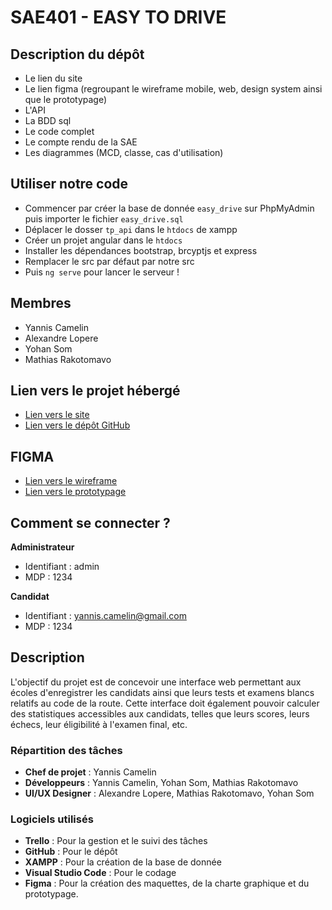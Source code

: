 # SAE401 - EASY TO DRIVE
## Description du dépôt
- Le lien du site
- Le lien figma (regroupant le wireframe mobile, web, design system ainsi que le prototypage)
- L'API
- La BDD sql
- Le code complet
- Le compte rendu de la SAE
- Les diagrammes (MCD, classe, cas d'utilisation)

## Utiliser notre code 
- Commencer par créer la base de donnée `easy_drive` sur PhpMyAdmin puis importer le fichier `easy_drive.sql`
- Déplacer le dosser `tp_api` dans le `htdocs` de xampp
- Créer un projet angular dans le `htdocs`
- Installer les dépendances bootstrap, brcyptjs et express
- Remplacer le src par défaut par notre src
- Puis `ng serve` pour lancer le serveur !

## Membres
- Yannis Camelin
- Alexandre Lopere
- Yohan Som
- Mathias Rakotomavo

## Lien vers le projet hébergé
- [Lien vers le site](https://yoh4nyo.github.io/SAE_401_v2/)
- [Lien vers le dépôt GitHub](https://github.com/yoh4nyo/SAE401)

## FIGMA
- [Lien vers le wireframe](https://www.figma.com/design/MpRQMS2iaVRCIDW7pULDYt/EASY2DRIVE-WIREFRAME?node-id=0-1&t=rFpDVlu9HVmQXddE-1)
- [Lien vers le prototypage](https://www.figma.com/proto/MpRQMS2iaVRCIDW7pULDYt/EASY2DRIVE-WIREFRAME?node-id=0-1&t=rFpDVlu9HVmQXddE-1)

## Comment se connecter ? 
**Administrateur**
- Identifiant : admin
- MDP : 1234

**Candidat**
- Identifiant : yannis.camelin@gmail.com
- MDP : 1234

## Description
L'objectif du projet est de concevoir une interface web permettant aux écoles d'enregistrer les candidats ainsi que leurs tests et examens blancs relatifs au code de la route. Cette interface doit également pouvoir calculer des statistiques accessibles aux candidats, telles que leurs scores, leurs échecs, leur éligibilité à l'examen final, etc.

### Répartition des tâches
- **Chef de projet** : Yannis Camelin
- **Développeurs** : Yannis Camelin, Yohan Som, Mathias Rakotomavo
- **UI/UX Designer** : Alexandre Lopere, Mathias Rakotomavo, Yohan Som

### Logiciels utilisés
- **Trello** : Pour la gestion et le suivi des tâches
- **GitHub** : Pour le dépôt
- **XAMPP** : Pour la création de la base de donnée
- **Visual Studio Code** : Pour le codage
- **Figma** : Pour la création des maquettes, de la charte graphique et du prototypage.
